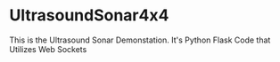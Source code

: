 # UltrasoundSonar4x4
This is the Ultrasound Sonar Demonstation.  It's Python Flask Code that Utilizes Web Sockets
